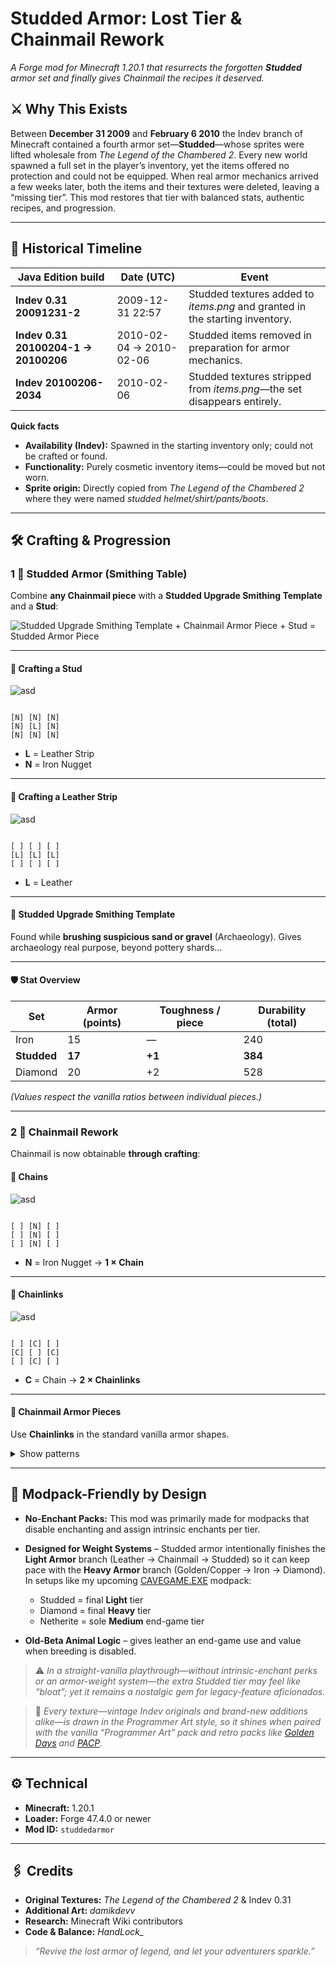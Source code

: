 # Studded Armor: Lost Tier & Chainmail Rework
*A Forge mod for Minecraft 1.20.1 that resurrects the forgotten **Studded** armor set and finally gives Chainmail the recipes it deserved.*

## ⚔️ Why This Exists

Between **December 31 2009** and **February 6 2010** the Indev branch of Minecraft contained a fourth armor set—**Studded**—whose sprites were lifted wholesale from *The Legend of the Chambered 2*. Every new world spawned a full set in the player’s inventory, yet the items offered no protection and could not be equipped. When real armor mechanics arrived a few weeks later, both the items and their textures were deleted, leaving a “missing tier”.
This mod restores that tier with balanced stats, authentic recipes, and progression.

---

## 📜 Historical Timeline

| Java Edition build                   | Date (UTC)              | Event                                                                        |
| ------------------------------------ | ----------------------- | ---------------------------------------------------------------------------- |
| **Indev 0.31 20091231-2**            | 2009-12-31 22:57        | Studded textures added to *items.png* and granted in the starting inventory. |
| **Indev 0.31 20100204-1 → 20100206** | 2010-02-04 → 2010-02-06 | Studded items removed in preparation for armor mechanics.                    |
| **Indev 20100206-2034**              | 2010-02-06              | Studded textures stripped from *items.png*—the set disappears entirely.      |

**Quick facts**

* **Availability (Indev):** Spawned in the starting inventory only; could not be crafted or found.
* **Functionality:** Purely cosmetic inventory items—could be moved but not worn.
* **Sprite origin:** Directly copied from *The Legend of the Chambered 2* where they were named *studded helmet/shirt/pants/boots*.
---

## 🛠️ Crafting & Progression

### 1 ️⃣ Studded Armor (Smithing Table)
Combine **any Chainmail piece** with a **Studded Upgrade Smithing Template** and a **Stud**:

![Studded Upgrade Smithing Template + Chainmail Armor Piece + Stud = Studded Armor Piece](https://cdn.modrinth.com/data/cached_images/03c160c0cde18a0b1402cbb6006c9c491ba66007.png)

---

#### 🔧 Crafting a Stud

![asd](https://cdn.modrinth.com/data/cached_images/227c978354a81feeec780b82f6dce0db982d6db1.png)

```

[N] [N] [N]
[N] [L] [N]
[N] [N] [N]

```
* **L** = Leather Strip
* **N** = Iron Nugget

---

#### 🔧 Crafting a Leather Strip

![asd](https://cdn.modrinth.com/data/cached_images/331bf4ba6d039bfca99e242943512ab84bbab20b.png)

```

[ ] [ ] [ ]
[L] [L] [L]
[ ] [ ] [ ]

```
* **L** = Leather

---

#### 📜 Studded Upgrade Smithing Template
Found while **brushing suspicious sand or gravel** (Archaeology). Gives archaeology real purpose, beyond pottery shards...

---

#### 🛡️ Stat Overview
| Set | Armor (points) | Toughness / piece | Durability (total) |
|-----|---------------|------------------|--------------------|
| Iron | 15 | — | 240 |
| **Studded** | **17** | **+1** | **384** |
| Diamond | 20 | +2 | 528 |

*(Values respect the vanilla ratios between individual pieces.)*

---

### 2 ️⃣ Chainmail Rework
Chainmail is now obtainable **through crafting**:

#### 🔧 Chains

![asd](https://cdn.modrinth.com/data/cached_images/caff5a957b71f2351cacc24a12571883de793384.png)

```

[ ] [N] [ ]
[ ] [N] [ ]
[ ] [N] [ ]

```
* **N** = Iron Nugget → **1 × Chain**

---

#### 🔧 Chainlinks

![asd](https://cdn.modrinth.com/data/cached_images/7fdeeec99f385c0262a01049f860506be5a754f3.png)

```

[ ] [C] [ ]
[C] [ ] [C]
[ ] [C] [ ]

```
* **C** = Chain → **2 × Chainlinks**

---

#### 🔧 Chainmail Armor Pieces
Use **Chainlinks** in the standard vanilla armor shapes.

<details>
<summary>Show patterns</summary>

##### Helmet
```

[CL] [CL] [CL]
[CL] [  ] [CL]
[  ] [  ] [  ]

```

##### Chestplate
```

[CL] [  ] [CL]
[CL] [CL] [CL]
[CL] [CL] [CL]

```

##### Leggings
```

[CL] [CL] [CL]
[CL] [  ] [CL]
[CL] [  ] [CL]

```

##### Boots
```

[  ] [  ] [  ]
[CL] [  ] [CL]
[CL] [  ] [CL]

```
* **CL** = Chainlinks
</details>

---

## 🧩 Modpack-Friendly by Design
* **No-Enchant Packs:** This mod was primarily made for modpacks that disable enchanting and assign intrinsic enchants per tier.

* **Designed for Weight Systems** – Studded armor intentionally finishes the **Light Armor** branch (Leather → Chainmail → Studded) so it can keep pace with the **Heavy Armor** branch (Golden/Copper → Iron → Diamond).
  In setups like my upcoming [CAVEGAME.EXE](https://discord.gg/NhWG6YdSq7) modpack:
   * Studded = final **Light** tier
   * Diamond = final **Heavy** tier
   * Netherite = sole **Medium** end-game tier

* **Old-Beta Animal Logic** – gives leather an end-game use and value when breeding is disabled.

> ⚠️ *In a straight-vanilla playthrough—without intrinsic-enchant perks or an armor-weight system—the extra Studded tier may feel like “bloat”; yet it remains a nostalgic gem for legacy-feature aficionados.*

> 🎨 *Every texture—vintage Indev originals and brand-new additions alike—is drawn in the Programmer Art style, so it shines when paired with the vanilla “Programmer Art” pack and retro packs like [Golden Days](https://modrinth.com/resourcepack/golden-days) and [PACP](https://modrinth.com/resourcepack/pacp).*

---

## ⚙️ Technical
* **Minecraft:** 1.20.1
* **Loader:** Forge 47.4.0 or newer
* **Mod ID:** `studdedarmor`

---

## 🖇️ Credits
* **Original Textures:** *The Legend of the Chambered 2* & Indev 0.31
* **Additional Art:** *damikdevv*
* **Research:** Minecraft Wiki contributors
* **Code & Balance:** *HandLock_*

> *“Revive the lost armor of legend, and let your adventurers sparkle.”*